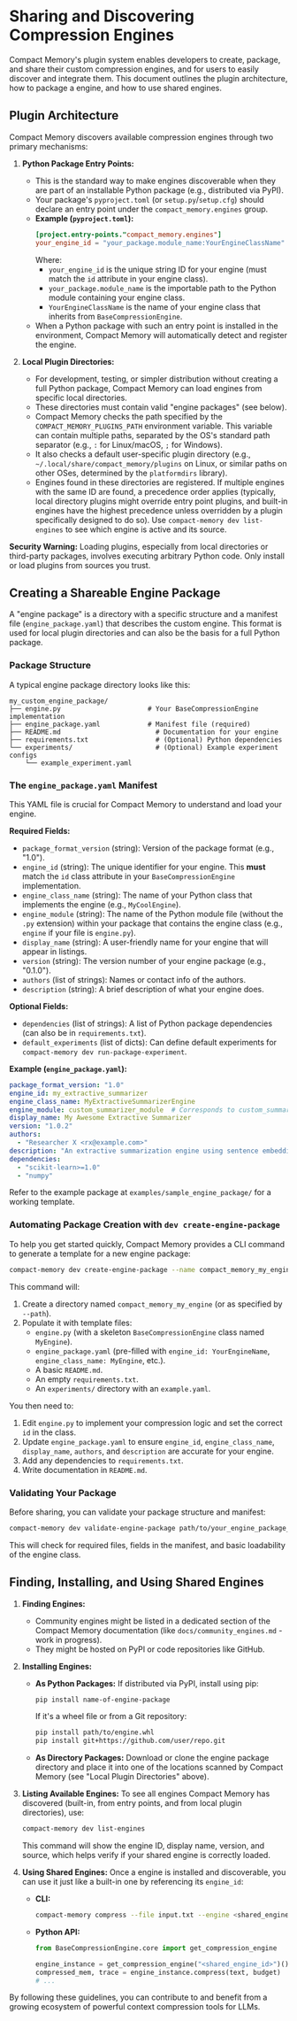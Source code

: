# Sharing and Discovering Compression Engines

Compact Memory's plugin system enables developers to create, package, and share their custom compression engines, and for users to easily discover and integrate them. This document outlines the plugin architecture, how to package a engine, and how to use shared engines.

## Plugin Architecture

Compact Memory discovers available compression engines through two primary mechanisms:

1.  **Python Package Entry Points:**
    *   This is the standard way to make engines discoverable when they are part of an installable Python package (e.g., distributed via PyPI).
    *   Your package's `pyproject.toml` (or `setup.py`/`setup.cfg`) should declare an entry point under the `compact_memory.engines` group.
    *   **Example (`pyproject.toml`):**
        ```toml
        [project.entry-points."compact_memory.engines"]
        your_engine_id = "your_package.module_name:YourEngineClassName"
        ```
        Where:
        *   `your_engine_id` is the unique string ID for your engine (must match the `id` attribute in your engine class).
        *   `your_package.module_name` is the importable path to the Python module containing your engine class.
        *   `YourEngineClassName` is the name of your engine class that inherits from `BaseCompressionEngine`.
    *   When a Python package with such an entry point is installed in the environment, Compact Memory will automatically detect and register the engine.

2.  **Local Plugin Directories:**
    *   For development, testing, or simpler distribution without creating a full Python package, Compact Memory can load engines from specific local directories.
    *   These directories must contain valid "engine packages" (see below).
    *   Compact Memory checks the path specified by the `COMPACT_MEMORY_PLUGINS_PATH` environment variable. This variable can contain multiple paths, separated by the OS's standard path separator (e.g., `:` for Linux/macOS, `;` for Windows).
    *   It also checks a default user-specific plugin directory (e.g., `~/.local/share/compact_memory/plugins` on Linux, or similar paths on other OSes, determined by the `platformdirs` library).
    *   Engines found in these directories are registered. If multiple engines with the same ID are found, a precedence order applies (typically, local directory plugins might override entry point plugins, and built-in engines have the highest precedence unless overridden by a plugin specifically designed to do so). Use `compact-memory dev list-engines` to see which engine is active and its source.

**Security Warning:** Loading plugins, especially from local directories or third-party packages, involves executing arbitrary Python code. Only install or load plugins from sources you trust.

## Creating a Shareable Engine Package

A "engine package" is a directory with a specific structure and a manifest file (`engine_package.yaml`) that describes the custom engine. This format is used for local plugin directories and can also be the basis for a full Python package.

### Package Structure

A typical engine package directory looks like this:

```
my_custom_engine_package/
├── engine.py                      # Your BaseCompressionEngine implementation
├── engine_package.yaml            # Manifest file (required)
├── README.md                        # Documentation for your engine
├── requirements.txt                 # (Optional) Python dependencies
└── experiments/                     # (Optional) Example experiment configs
    └── example_experiment.yaml
```

### The `engine_package.yaml` Manifest

This YAML file is crucial for Compact Memory to understand and load your engine.

**Required Fields:**

*   `package_format_version` (string): Version of the package format (e.g., "1.0").
*   `engine_id` (string): The unique identifier for your engine. This **must** match the `id` class attribute in your `BaseCompressionEngine` implementation.
*   `engine_class_name` (string): The name of your Python class that implements the engine (e.g., `MyCoolEngine`).
*   `engine_module` (string): The name of the Python module file (without the `.py` extension) within your package that contains the engine class (e.g., `engine` if your file is `engine.py`).
*   `display_name` (string): A user-friendly name for your engine that will appear in listings.
*   `version` (string): The version number of your engine package (e.g., "0.1.0").
*   `authors` (list of strings): Names or contact info of the authors.
*   `description` (string): A brief description of what your engine does.

**Optional Fields:**

*   `dependencies` (list of strings): A list of Python package dependencies (can also be in `requirements.txt`).
*   `default_experiments` (list of dicts): Can define default experiments for `compact-memory dev run-package-experiment`.

**Example (`engine_package.yaml`):**

```yaml
package_format_version: "1.0"
engine_id: my_extractive_summarizer
engine_class_name: MyExtractiveSummarizerEngine
engine_module: custom_summarizer_module  # Corresponds to custom_summarizer_module.py
display_name: My Awesome Extractive Summarizer
version: "1.0.2"
authors:
  - "Researcher X <rx@example.com>"
description: "An extractive summarization engine using sentence embeddings and clustering."
dependencies:
  - "scikit-learn>=1.0"
  - "numpy"
```

Refer to the example package at `examples/sample_engine_package/` for a working template.

### Automating Package Creation with `dev create-engine-package`

To help you get started quickly, Compact Memory provides a CLI command to generate a template for a new engine package:

```bash
compact-memory dev create-engine-package --name compact_memory_my_engine
```

This command will:
1.  Create a directory named `compact_memory_my_engine` (or as specified by `--path`).
2.  Populate it with template files:
    *   `engine.py` (with a skeleton `BaseCompressionEngine` class named `MyEngine`).
    *   `engine_package.yaml` (pre-filled with `engine_id: YourEngineName`, `engine_class_name: MyEngine`, etc.).
    *   A basic `README.md`.
    *   An empty `requirements.txt`.
    *   An `experiments/` directory with an `example.yaml`.

You then need to:
1.  Edit `engine.py` to implement your compression logic and set the correct `id` in the class.
2.  Update `engine_package.yaml` to ensure `engine_id`, `engine_class_name`, `display_name`, `authors`, and `description` are accurate for your engine.
3.  Add any dependencies to `requirements.txt`.
4.  Write documentation in `README.md`.

### Validating Your Package

Before sharing, you can validate your package structure and manifest:
```bash
compact-memory dev validate-engine-package path/to/your_engine_package_directory
```
This will check for required files, fields in the manifest, and basic loadability of the engine class.

## Finding, Installing, and Using Shared Engines

1.  **Finding Engines:**
    *   Community engines might be listed in a dedicated section of the Compact Memory documentation (like `docs/community_engines.md` - work in progress).
    *   They might be hosted on PyPI or code repositories like GitHub.

2.  **Installing Engines:**
    *   **As Python Packages:** If distributed via PyPI, install using pip:
        ```bash
        pip install name-of-engine-package
        ```
        If it's a wheel file or from a Git repository:
        ```bash
        pip install path/to/engine.whl
        pip install git+https://github.com/user/repo.git
        ```
    *   **As Directory Packages:** Download or clone the engine package directory and place it into one of the locations scanned by Compact Memory (see "Local Plugin Directories" above).

3.  **Listing Available Engines:**
    To see all engines Compact Memory has discovered (built-in, from entry points, and from local plugin directories), use:
    ```bash
    compact-memory dev list-engines
    ```
    This command will show the engine ID, display name, version, and source, which helps verify if your shared engine is correctly loaded.

4.  **Using Shared Engines:**
    Once a engine is installed and discoverable, you can use it just like a built-in one by referencing its `engine_id`:
    *   **CLI:**
        ```bash
        compact-memory compress --file input.txt --engine <shared_engine_id> --budget <value>
        ```
    *   **Python API:**
        ```python
        from BaseCompressionEngine.core import get_compression_engine

        engine_instance = get_compression_engine("<shared_engine_id>")()
        compressed_mem, trace = engine_instance.compress(text, budget)
        # ...
        ```

By following these guidelines, you can contribute to and benefit from a growing ecosystem of powerful context compression tools for LLMs.
